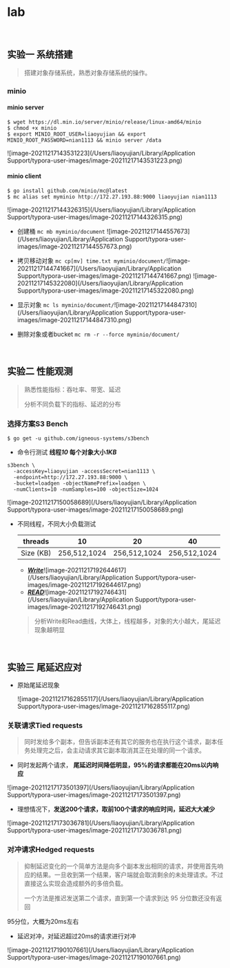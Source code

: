 # lab

<br>

## 实验一 系统搭建

> 搭建对象存储系统，熟悉对象存储系统的操作。

### minio

#### minio server

~~~shell
$ wget https://dl.min.io/server/minio/release/linux-amd64/minio
$ chmod +x minio
$ export MINIO_ROOT_USER=liaoyujian && export MINIO_ROOT_PASSWORD=nian1113 && minio server /data
~~~

![image-20211217143531223](/Users/liaoyujian/Library/Application Support/typora-user-images/image-20211217143531223.png)

#### minio client

~~~shell
$ go install github.com/minio/mc@latest
$ mc alias set myminio http://172.27.193.88:9000 liaoyujian nian1113
~~~

![image-20211217144326315](/Users/liaoyujian/Library/Application Support/typora-user-images/image-20211217144326315.png)

- 创建桶 `mc mb myminio/document` ![image-20211217144557673](/Users/liaoyujian/Library/Application Support/typora-user-images/image-20211217144557673.png)

- 拷贝移动对象 `mc cp[mv] time.txt myminio/document/`![image-20211217144741667](/Users/liaoyujian/Library/Application Support/typora-user-images/image-20211217144741667.png) ![image-20211217145322080](/Users/liaoyujian/Library/Application Support/typora-user-images/image-20211217145322080.png)

- 显示对象 `mc ls myminio/document/`![image-20211217144847310](/Users/liaoyujian/Library/Application Support/typora-user-images/image-20211217144847310.png)

- 删除对象或者bucket `mc rm -r --force myminio/document/`

<br>

## 实验二 性能观测

> 熟悉性能指标：吞吐率、带宽、延迟
>
> 分析不同负载下的指标、延迟的分布

### 选择方案S3 Bench

~~~shell
$ go get -u github.com/igneous-systems/s3bench
~~~

- 命令行测试 **线程*10* 每个对象大小*1KB***

```shell
s3bench \
  -accessKey=liaoyujian -accessSecret=nian1113 \
  -endpoint=http://172.27.193.88:9000 \
  -bucket=loadgen -objectNamePrefix=loadgen \
  -numClients=10 -numSamples=100 -objectSize=1024
```

![image-20211217150058689](/Users/liaoyujian/Library/Application Support/typora-user-images/image-20211217150058689.png)

- 不同线程，不同大小负载测试

  | threads   | 10           | 20           | 40           |
  | --------- | ------------ | ------------ | ------------ |
  | Size (KB) | 256,512,1024 | 256,512,1024 | 256,512,1024 |

  - ***<u>Write</u>***![image-20211217192644617](/Users/liaoyujian/Library/Application Support/typora-user-images/image-20211217192644617.png)
  - ***<u>READ</u>***![image-20211217192746431](/Users/liaoyujian/Library/Application Support/typora-user-images/image-20211217192746431.png)

  > 分析Write和Read曲线，大体上，线程越多，对象的大小越大，尾延迟现象越明显



<br>

## 实验三 尾延迟应对

- 原始尾延迟现象

  ![image-20211217162855117](/Users/liaoyujian/Library/Application Support/typora-user-images/image-20211217162855117.png)

### 关联请求Tied requests

> 同时发给多个副本，但告诉副本还有其它的服务也在执行这个请求，副本任务处理完之后，会主动请求其它副本取消其正在处理的同一个请求。

- 同时发起两个请求， **尾延迟时间降低明显，95%的请求都能在20ms以内响应**

![image-20211217173501397](/Users/liaoyujian/Library/Application Support/typora-user-images/image-20211217173501397.png)



- 理想情况下，**发送200个请求，取前100个请求的响应时间，延迟大大减少**

![image-20211217173036781](/Users/liaoyujian/Library/Application Support/typora-user-images/image-20211217173036781.png)



### 对冲请求Hedged requests

> 抑制延迟变化的一个简单方法是向多个副本发出相同的请求，并使用首先响应的结果。一旦收到第一个结果，客户端就会取消剩余的未处理请求。不过直接这么实现会造成额外的多倍负载。
>
> 一个方法是推迟发送第二个请求，直到第一个请求到达 95 分位数还没有返回

95分位，大概为20ms左右

- 延迟对冲，对延迟超过20ms的请求进行对冲

![image-20211217190107661](/Users/liaoyujian/Library/Application Support/typora-user-images/image-20211217190107661.png)

